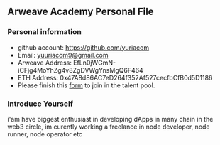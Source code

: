 ## Arweave Academy Personal File

### Personal information

- github account: https://github.com/yuriacom
- Email: yuuriacom9@gmail.com   
- Arweave Address: EfLn0jWGmN-iCFjg4MoYhZg4v8ZgDVWgYnsMgQ6F464
- ETH Address: 0x47A8d86AC7eD264f352Af527cecfbCfB0d5D1186
- Please finish this [form](https://docs.google.com/forms/d/e/1FAIpQLSfWA5fIIcBgmRppm3jNz5vmf9Mai_QMVil-2pO4r7YKn_Zhtw/viewform?usp=sf_link) to join in the talent pool.

### Introduce Yourself
 i'am have biggest enthusiast in developing dApps in many chain in the web3 circle, im curently working a freelance in node developer, node runner, node operator etc

